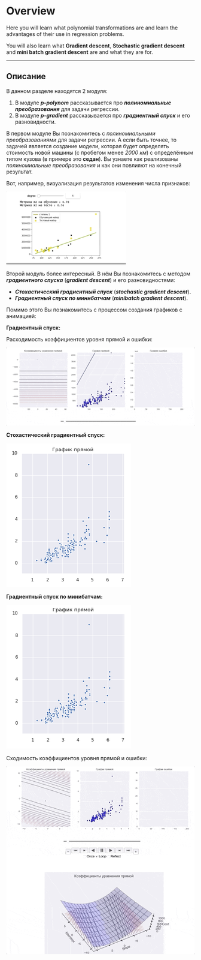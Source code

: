 # Overview

Here you will learn what polynomial transformations are and learn the advantages of their use in regression problems.

You will also learn what **Gradient descent**, **Stochastic gradient descent** and **mini batch gradient descent** are and what they are for.

---

## Описание

В данном разделе находятся 2 модуля:
1. В модуле ___p-polynom___ рассказывается про ___полиномиальные преобразования___ для задачи регрессии.
1. В модуле ___p-gradient___ рассказывается про ___градиентный спуск___ и его разновидности.

В первом модуле Вы познакомитесь с _полиномиальными преобразованиями_ для задачи регрессии.
А если быть точнее, то задачей является создание модели, которая будет определять стоимость новой машины (с пробегом менее _2000 км_) с определённым типом кузова (в примере это **седан**).
Вы узнаете как реализованы _полиномиальные преобразования_ и как они повлияют на конечный результат.

Вот, например, визуализация результатов изменения числа признаков:

![polinom-01](../images/part05/polinom-01.gif)

Второй модуль более интересный.
В нём Вы познакомитесь с методом ___градиентного спуска___ (___gradient descent___) и его разновидностями:
* ___Стохастический градиентный спуск___ (___stochastic gradient descent___).
* ___Градиентный спуск по минибатчам___ (___minibatch gradient descent___).

Помимо этого Вы познакомитесь с процессом создания графиков с анимацией:

**Градиентный спуск:**

Расходимость коэффициентов уровня прямой и ошибки:

![gradient descent-01](../images/part05/gradient_does_not_converge-02.gif)

**Стохастический градиентный спуск:**

![stochastic gradient descent-01](../images/part05/stochastic_gradient_descent_animation-03.gif)

**Градиентный спуск по минибатчам:**

![minibatch gradient descent-01](../images/part05/minibatch_gradient_descent_animation-01.gif)

Сходимость коэффициентов уровня прямой и ошибки:

![gradient minibatch-01](../images/part05/gradient_minibatch-02.gif)
